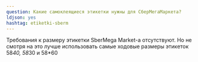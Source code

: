 ```yaml
---
question: Какие самоклеящиеся этикетки нужны для СберМегаМаркета?
ldjson: yes
hashtag: etiketki-sberm
---
```


Требования к размеру этикетки SberMega Market-а отсутствуют. Но не смотря на это лучше использовать самые ходовые размеры этикеток 58*40, 58*30 и 58*60
